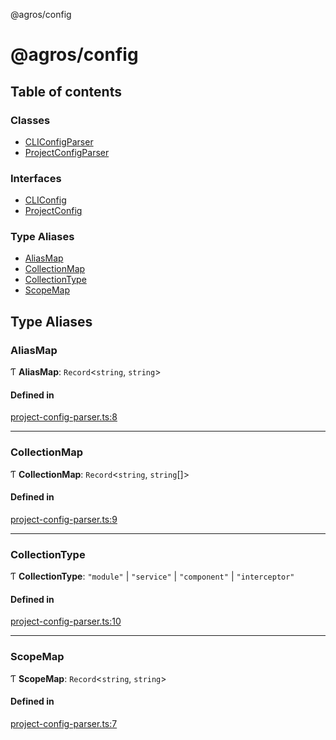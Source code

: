 @agros/config

# @agros/config

## Table of contents

### Classes

- [CLIConfigParser](classes/CLIConfigParser.md)
- [ProjectConfigParser](classes/ProjectConfigParser.md)

### Interfaces

- [CLIConfig](interfaces/CLIConfig.md)
- [ProjectConfig](interfaces/ProjectConfig.md)

### Type Aliases

- [AliasMap](index.md#aliasmap)
- [CollectionMap](index.md#collectionmap)
- [CollectionType](index.md#collectiontype)
- [ScopeMap](index.md#scopemap)

## Type Aliases

### <a id="aliasmap" name="aliasmap"></a> AliasMap

Ƭ **AliasMap**: `Record`<`string`, `string`\>

#### Defined in

[project-config-parser.ts:8](https://github.com/agrosjs/agros/blob/785aac3/packages/agros-config/src/project-config-parser.ts#L8)

___

### <a id="collectionmap" name="collectionmap"></a> CollectionMap

Ƭ **CollectionMap**: `Record`<`string`, `string`[]\>

#### Defined in

[project-config-parser.ts:9](https://github.com/agrosjs/agros/blob/785aac3/packages/agros-config/src/project-config-parser.ts#L9)

___

### <a id="collectiontype" name="collectiontype"></a> CollectionType

Ƭ **CollectionType**: ``"module"`` \| ``"service"`` \| ``"component"`` \| ``"interceptor"``

#### Defined in

[project-config-parser.ts:10](https://github.com/agrosjs/agros/blob/785aac3/packages/agros-config/src/project-config-parser.ts#L10)

___

### <a id="scopemap" name="scopemap"></a> ScopeMap

Ƭ **ScopeMap**: `Record`<`string`, `string`\>

#### Defined in

[project-config-parser.ts:7](https://github.com/agrosjs/agros/blob/785aac3/packages/agros-config/src/project-config-parser.ts#L7)
